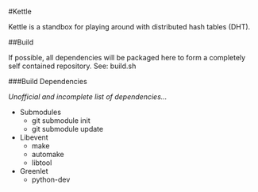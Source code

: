 #Kettle

Kettle is a standbox for playing around with distributed hash tables (DHT).

##Build

If possible, all dependencies will be packaged here to form a completely self contained repository. See: build.sh

###Build Dependencies

*Unofficial and incomplete list of dependencies...*

- Submodules
    - git submodule init
    - git submodule update
- Libevent
    - make
    - automake
    - libtool
- Greenlet
    - python-dev


